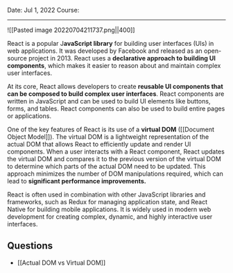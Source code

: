 Date: Jul 1, 2022
Course:
- - -

![[Pasted image 20220704211737.png||400]]

React is a popular J**avaScript library** for building user interfaces (UIs) in web applications. It was developed by Facebook and released as an open-source project in 2013. React uses a **declarative approach to building UI components**, which makes it easier to reason about and maintain complex user interfaces.

At its core, React allows developers to create **reusable UI components that can be composed to build complex user interfaces**. React components are written in JavaScript and can be used to build UI elements like buttons, forms, and tables. React components can also be used to build entire pages or applications.

One of the key features of React is its use of a **virtual DOM** ([[Document Object Model]]). The virtual DOM is a lightweight representation of the actual DOM that allows React to efficiently update and render UI components. When a user interacts with a React component, React updates the virtual DOM and compares it to the previous version of the virtual DOM to determine which parts of the actual DOM need to be updated. This approach minimizes the number of DOM manipulations required, which can lead to **significant performance improvements.**

React is often used in combination with other JavaScript libraries and frameworks, such as Redux for managing application state, and React Native for building mobile applications. It is widely used in modern web development for creating complex, dynamic, and highly interactive user interfaces.

## Questions

- [[Actual DOM vs Virtual DOM]]
